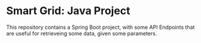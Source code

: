 # Smart Grid: Java Project

This repository contains a Spring Boot project, with some API Endpoints that are useful for retrieveing some data, given some parameters. 
